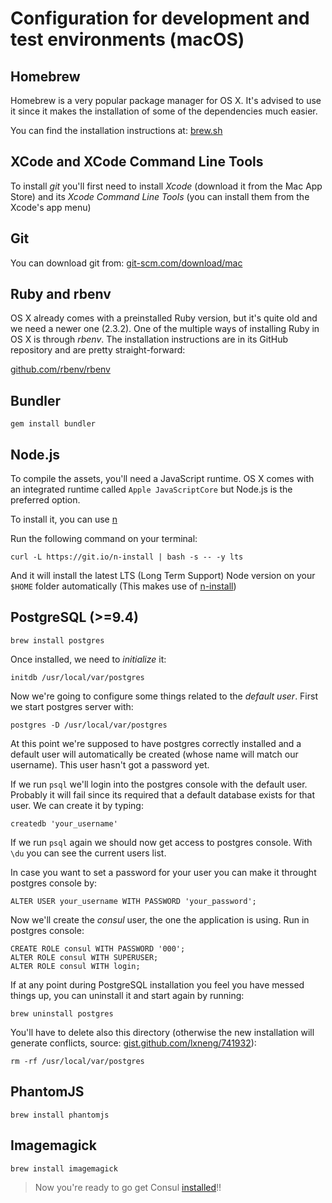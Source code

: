 # Configuration for development and test environments (macOS)

## Homebrew

Homebrew is a very popular package manager for OS X. It's advised to use it since it makes the installation of some of the dependencies much easier.

You can find the installation instructions at: [brew.sh](http://brew.sh)

## XCode and XCode Command Line Tools

To install *git* you'll first need to install *Xcode* (download it from the Mac App Store) and its *Xcode Command Line Tools* (you can install them from the Xcode's app menu)

## Git

You can download git from: [git-scm.com/download/mac](https://git-scm.com/download/mac)

## Ruby and rbenv

OS X already comes with a preinstalled Ruby version, but it's quite old and we need a newer one (2.3.2). One of the multiple ways of installing Ruby in OS X is through *rbenv*. The installation instructions are in its GitHub repository and are pretty straight-forward:

[github.com/rbenv/rbenv](https://github.com/rbenv/rbenv)

## Bundler

```
gem install bundler
```

## Node.js

To compile the assets, you'll need a JavaScript runtime. OS X comes with an integrated runtime called `Apple JavaScriptCore` but Node.js is the preferred option.

To install it, you can use [n](https://github.com/tj/n)

Run the following command on your terminal:

```
curl -L https://git.io/n-install | bash -s -- -y lts
```

And it will install the latest LTS (Long Term Support) Node version on your `$HOME` folder automatically (This makes use of [n-install](https://github.com/mklement0/n-install))

## PostgreSQL (>=9.4)

```
brew install postgres
```

Once installed, we need to *initialize* it:

```
initdb /usr/local/var/postgres
```

Now we're going to configure some things related to the *default user*. First we start postgres server with:

```
postgres -D /usr/local/var/postgres
```

At this point we're supposed to have postgres correctly installed and a default user will automatically be created (whose name will match our username). This user hasn't got a password yet.

If we run `psql` we'll login into the postgres console with the default user. Probably it will fail since its required that a default database exists for that user. We can create it by typing:

```
createdb 'your_username'
```

If we run `psql` again we should now get access to postgres console. With `\du` you can see the current users list.

In case you want to set a password for your user you can make it throught postgres console by:

```
ALTER USER your_username WITH PASSWORD 'your_password';
```

Now we'll create the *consul* user, the one the application is using. Run in postgres console:

```
CREATE ROLE consul WITH PASSWORD '000';
ALTER ROLE consul WITH SUPERUSER;
ALTER ROLE consul WITH login;
```

If at any point during PostgreSQL installation you feel you have messed things up, you can uninstall it and start again by running:

```
brew uninstall postgres
```

You'll have to delete also this directory (otherwise the new installation will generate conflicts, source: [gist.github.com/lxneng/741932](https://gist.github.com/lxneng/741932)):

```
rm -rf /usr/local/var/postgres
```

## PhantomJS

```
brew install phantomjs
```

## Imagemagick

```
brew install imagemagick
```

> Now you're ready to go get Consul [installed](../installation.html)!!
